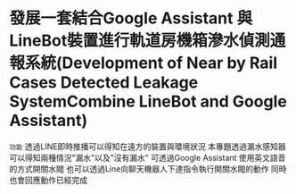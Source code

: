 # 發展一套結合Google Assistant 與LineBot裝置進行軌道房機箱滲水偵測通報系統(Development of Near by Rail Cases Detected Leakage SystemCombine LineBot and Google Assistant)
    
`功能`
透過LINE即時推播可以得知在遠方的裝置與環境狀況
本專題透過漏水感知器可以得知兩種情況"漏水"以及"沒有漏水"
可透過Google Assistant 使用英文語音的方式開關水閥
也可以透過Line向聊天機器人下達指令執行開關水閥的動作
同時也會回應動作已經完成

